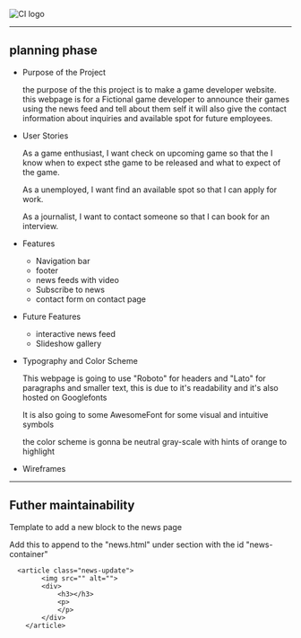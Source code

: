 ![CI logo](https://codeinstitute.s3.amazonaws.com/fullstack/ci_logo_small.png)
***

## planning phase
* Purpose of the Project

   the purpose of the this project is to make a game developer website.
   this webpage is for a Fictional game developer to announce their games using the news feed and tell about them self
   it will also give the contact information about inquiries and available spot for future employees.

* User Stories

   As a game enthusiast, I want check on upcoming game so that the I know when to expect sthe game to be released and what to expect of the game.

   As a unemployed, I want find an available spot so that I can apply for work.

   As a journalist, I want to contact someone so that I can book for an interview.

* Features

    * Navigation bar
    * footer
    * news feeds with video
    * Subscribe to news
    * contact form on contact page

* Future Features

    * interactive news feed
    * Slideshow gallery

* Typography and Color Scheme

   This webpage is going to use "Roboto" for headers and "Lato" for paragraphs and smaller text, this is due to it's readability and it's also hosted on Googlefonts

   It is also going to some AwesomeFont for some visual and intuitive symbols

   the color scheme is gonna be neutral gray-scale with hints of orange to highlight 

* Wireframes

***

## Futher maintainability

Template to add a new block to the news page

Add this to append to the "news.html" under section with the id "news-container"

      <article class="news-update">
            <img src="" alt="">
            <div>
                <h3></h3>
                <p>
                </p>
            </div>
        </article>
 